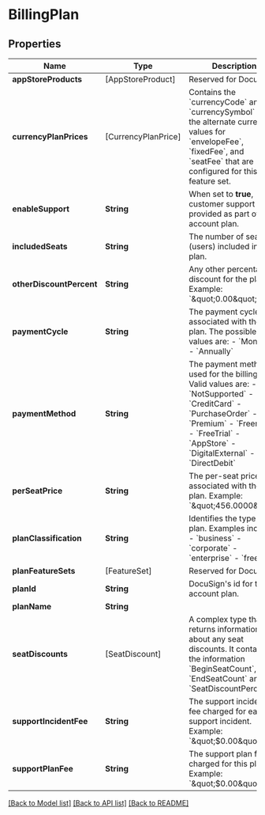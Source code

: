 # BillingPlan

## Properties
Name | Type | Description | Notes
------------ | ------------- | ------------- | -------------
**appStoreProducts** | [AppStoreProduct] | Reserved for DocuSign. | [optional] 
**currencyPlanPrices** | [CurrencyPlanPrice] | Contains the &#x60;currencyCode&#x60; and &#x60;currencySymbol&#x60; for the alternate currency values for &#x60;envelopeFee&#x60;, &#x60;fixedFee&#x60;, and &#x60;seatFee&#x60; that are configured for this plan feature set. | [optional] 
**enableSupport** | **String** | When set to **true**, customer support is provided as part of the account plan. | [optional] 
**includedSeats** | **String** | The number of seats (users) included in the plan. | [optional] 
**otherDiscountPercent** | **String** | Any other percentage discount for the plan.  Example: &#x60;\&quot;0.00\&quot;&#x60; | [optional] 
**paymentCycle** | **String** | The payment cycle associated with the plan. The possible values are:   - &#x60;Monthly&#x60; - &#x60;Annually&#x60;  | [optional] 
**paymentMethod** | **String** | The payment method used for the billing plan. Valid values are:  - &#x60;NotSupported&#x60; - &#x60;CreditCard&#x60; - &#x60;PurchaseOrder&#x60; - &#x60;Premium&#x60; - &#x60;Freemium&#x60; - &#x60;FreeTrial&#x60; - &#x60;AppStore&#x60; - &#x60;DigitalExternal&#x60; - &#x60;DirectDebit&#x60; | [optional] 
**perSeatPrice** | **String** | The per-seat price associated with the plan.  Example: &#x60;\&quot;456.0000\&quot;&#x60; | [optional] 
**planClassification** | **String** | Identifies the type of plan. Examples include:  - &#x60;business&#x60; - &#x60;corporate&#x60; - &#x60;enterprise&#x60;  - &#x60;free&#x60; | [optional] 
**planFeatureSets** | [FeatureSet] | Reserved for DocuSign. | [optional] 
**planId** | **String** | DocuSign&#39;s id for the account plan. | [optional] 
**planName** | **String** |   | [optional] 
**seatDiscounts** | [SeatDiscount] | A complex type that returns information about any seat discounts. It contains the information &#x60;BeginSeatCount&#x60;, &#x60;EndSeatCount&#x60; and &#x60;SeatDiscountPercent&#x60;. | [optional] 
**supportIncidentFee** | **String** | The support incident fee charged for each support incident.  Example: &#x60;\&quot;$0.00\&quot;&#x60; | [optional] 
**supportPlanFee** | **String** | The support plan fee charged for this plan.  Example: &#x60;\&quot;$0.00\&quot;&#x60; | [optional] 

[[Back to Model list]](../README.md#documentation-for-models) [[Back to API list]](../README.md#documentation-for-api-endpoints) [[Back to README]](../README.md)


